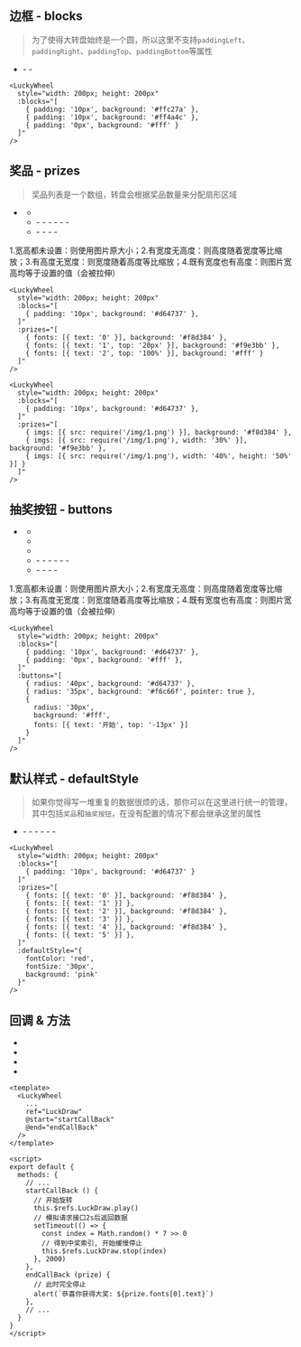 
<Empty />

## 边框 - blocks

> 为了使得大转盘始终是一个圆，所以这里不支持`paddingLeft`、`paddingRight`、`paddingTop`、`paddingBottom`等属性

- <Describe name="blocks?: Array<object>" mean="" />
  - <Describe name="padding: string" mean="内边距" desc="边框必须是等宽的, 所以 padding 只能输入一个值" :isRequire="true" />
  - <Describe name="background: string" mean="背景颜色" desc="可填写16进制颜色哈希值或 rgba" :isRequire="true" />

<Exhibition>
  <template v-slot:header>
    blocks - 示例1：如何绘制边框
  </template>
  <template v-slot:code>
    <LuckyWheel
      style="width: 200px; height: 200px"
      :blocks="[
        { padding: '10px', background: '#ffc27a' },
        { padding: '10px', background: '#ff4a4c' },
        { padding: '0px', background: '#fff' }
      ]"
    />
  </template>
  <template v-slot:text>
    <li>第一个橘色的 block 的直径等于200px，等于父容器的宽</li>
    <li>第二个红色的 block：直径等于180px，因为第一个 block 的<code>padding</code>上下左右同时挤出10px</li>
    <li>第三个白色的 block：直径等于160px，因为第二个 block 的<code>padding</code>同样也挤出10px</li>
    <li>最后白色 block 挤出的部分就是奖品区域了</li>
  </template>
</Exhibition>

```vue
<LuckyWheel
  style="width: 200px; height: 200px"
  :blocks="[
    { padding: '10px', background: '#ffc27a' },
    { padding: '10px', background: '#ff4a4c' },
    { padding: '0px', background: '#fff' }
  ]"
/>
```

## 奖品 - prizes

> 奖品列表是一个数组，转盘会根据奖品数量来分配扇形区域

- <Describe name="prizes?: Array<object>" mean="奖品列表" />

  - <Describe name="background?: string" mean="扇形背景色" desc="可继承 defaultStyle 背景色，默认为 '#fff'" />

  - <Describe name="fonts?: Array<object>" mean="文字列表" />
    - <Describe name="text: string" mean="字体内容" desc="可以使用 \n 用来换行" :isRequire="true" />
    - <Describe name="top?: string" mean="距离顶部的高度" desc="书写格式为：20 | '20px' | '20%'，默认为 0" />
    - <Describe name="fontColor?: string" mean="字体颜色" desc="可继承 defaultStyle 字体颜色，默认为 '#000'" />
    - <Describe name="fontSize?: string" mean="字体大小(px)" desc="可继承 defaultStyle 字体大小，默认为 '22px'" />
    - <Describe name="fontStyle?: string" mean="字体样式" desc="可继承 defaultStyle 字体样式，默认为 'sans-serif'" />
    - <Describe name="lineHeight?: string" mean="字体行高" desc="默认等于字体大小" />

  - <Describe name="imgs?: Array<object>" mean="图片列表" />
    - <Describe name="src: string" mean="图片路径" :isRequire="true" />
    - <Describe name="top?: string" mean="距离顶部的高度" desc="可以写 20px 也可以是 20%，默认为 0" />
    - <Describe name="width?: string" mean="图片宽度" desc="关于图片宽高有四种可能" />
    - <Describe name="height?: string" mean="图片高度" desc="关于图片宽高有四种可能" />

1.宽高都未设置：则使用图片原大小；2.有宽度无高度：则高度随着宽度等比缩放；3.有高度无宽度：则宽度随着高度等比缩放；4.既有宽度也有高度：则图片宽高均等于设置的值（会被拉伸）

<Exhibition>
  <template v-slot:header>
    prizes - 示例1：如何设置奖品
  </template>
  <template v-slot:code>
    <LuckyWheel
      style="width: 200px; height: 200px"
      :blocks="[
        { padding: '10px', background: '#d64737' },
      ]"
      :prizes="[
        { fonts: [{ text: '0' }], background: '#f8d384' },
        { fonts: [{ text: '1', top: '20px' }], background: '#f9e3bb' },
        { fonts: [{ text: '2', top: '100%' }], background: '#fff' }
      ]"
    />
  </template>
  <template v-slot:text>
    <li>奖品区域为扇形，会平分整个大转盘并以顺时针方向绘制，建议配置不同的背景色方便区分</li>
    <li>文字默认以扇形的中线居中，会自动随着扇形的旋转而旋转</li>
    <li>2号扇形的top为100%，所以他的文字超出了原本的区域</li>
  </template>
</Exhibition>

```vue
<LuckyWheel
  style="width: 200px; height: 200px"
  :blocks="[
    { padding: '10px', background: '#d64737' },
  ]"
  :prizes="[
    { fonts: [{ text: '0' }], background: '#f8d384' },
    { fonts: [{ text: '1', top: '20px' }], background: '#f9e3bb' },
    { fonts: [{ text: '2', top: '100%' }], background: '#fff' }
  ]"
/>
```

<Exhibition>
  <template v-slot:header>
    prizes - 示例2：如何配置图片
  </template>
  <template v-slot:code>
    <LuckyWheel
      style="width: 200px; height: 200px"
      :blocks="[
        { padding: '10px', background: '#d64737' },
      ]"
      :prizes="[
        { imgs: [{ src: $withBase('/img/1.png') }], background: '#f8d384' },
        { imgs: [{ src: $withBase('/img/1.png'), width: '30%' }], background: '#f9e3bb' },
        { imgs: [{ src: $withBase('/img/1.png'), width: '40%', height: '50%' }] }
      ]"
    />
  </template>
  <template v-slot:text>
    <li>图片跟文字一样，会默认以扇形的中线居中</li>
    <li>0号扇形的图片因为没有设置宽度或高度限制，所以他显示了图片的原本大小</li>
    <li>1号扇形的图片只设置了宽度，那高度就会随着宽度进行等比缩放</li>
    <li>2号扇形的图片同时设置了宽度和高度，所以他被拉伸了</li>
  </template>
</Exhibition>

```vue
<LuckyWheel
  style="width: 200px; height: 200px"
  :blocks="[
    { padding: '10px', background: '#d64737' },
  ]"
  :prizes="[
    { imgs: [{ src: require('/img/1.png') }], background: '#f8d384' },
    { imgs: [{ src: require('/img/1.png'), width: '30%' }], background: '#f9e3bb' },
    { imgs: [{ src: require('/img/1.png'), width: '40%', height: '50%' }] }
  ]"
/>
```

## 抽奖按钮 - buttons

- <Describe name="buttons?: Array<object>" mean="抽奖按钮列表" />

  - <Describe name="radius?: string" mean="按钮半径" desc="" />
  - <Describe name="pointer?: boolean" mean="是否显示指针" desc="默认为 false" />
  - <Describe name="background?: string" mean="按钮背景色" desc="可继承 defaultStyle 背景色，默认为 '#fff'" />

  - <Describe name="fonts?: Array<object>" mean="文字列表" />
    - <Describe name="text: string" mean="字体内容" desc="可以使用 \n 用来换行" :isRequire="true" />
    - <Describe name="top?: string" mean="距离顶部的高度" desc="书写格式为：20 | '20px' | '20%'，默认为 0" />
    - <Describe name="fontColor?: string" mean="字体颜色" desc="可继承 defaultStyle 字体颜色，默认为 '#000'" />
    - <Describe name="fontSize?: string" mean="字体大小(px)" desc="可继承 defaultStyle 字体大小，默认为 '22px'" />
    - <Describe name="fontStyle?: string" mean="字体样式" desc="可继承 defaultStyle 字体样式，默认为 'sans-serif'" />
    - <Describe name="lineHeight?: string" mean="字体行高" desc="默认等于字体大小" />

  - <Describe name="imgs?: Array<object>" mean="图片列表" />
    - <Describe name="src: string" mean="图片路径" :isRequire="true" />
    - <Describe name="top?: string" mean="离圆心的距离" desc="可以写 20px 也可以是 20%，默认为 0" />
    - <Describe name="width?: string" mean="图片宽度" desc="关于图片宽高有四种可能" />
    - <Describe name="height?: string" mean="图片高度" desc="关于图片宽高有四种可能" />

1.宽高都未设置：则使用图片原大小；2.有宽度无高度：则高度随着宽度等比缩放；3.有高度无宽度：则宽度随着高度等比缩放；4.既有宽度也有高度：则图片宽高均等于设置的值（会被拉伸）

<Exhibition>
  <template v-slot:header>
    buttons - 示例1：如何配置按钮
  </template>
  <template v-slot:code>
    <LuckyWheel
      style="width: 200px; height: 200px"
      :blocks="[
        { padding: '10px', background: '#d64737' },
        { padding: '0px', background: '#fff' },
      ]"
      :buttons="[
        { radius: '40px', background: '#d64737' },
        { radius: '35px', background: '#f6c66f', pointer: true },
        {
          radius: '30px',
          background: '#fff',
          fonts: [{ text: '开始', top: '-13px' }]
        }
      ]"
    />
  </template>
  <template v-slot:text>
    <li><code>buttons</code>的绘制顺序为从上到下，所以要注意半径的大小，以免下面的按钮过大，把后面的按钮覆盖掉</li>
    <li><code>pointer</code>属性控制 item 是否显示指针，如果你想要一个炫酷的指针，那你可以通过引入 img 的方式来实现</li>
    <li>我通常建议你在最后一个按钮里面绘制文字或图片，来避免被覆盖掉</li>
  </template>
</Exhibition>

```vue
<LuckyWheel
  style="width: 200px; height: 200px"
  :blocks="[
    { padding: '10px', background: '#d64737' },
    { padding: '0px', background: '#fff' },
  ]"
  :buttons="[
    { radius: '40px', background: '#d64737' },
    { radius: '35px', background: '#f6c66f', pointer: true },
    {
      radius: '30px',
      background: '#fff',
      fonts: [{ text: '开始', top: '-13px' }]
    }
  ]"
/>
```

## 默认样式 - defaultStyle

> 如果你觉得写一堆重复的数据很烦的话，那你可以在这里进行统一的管理，其中包括`奖品`和`抽奖按钮`，在没有配置的情况下都会继承这里的属性

- <Describe name="defaultStyle?: object" mean="格子默认样式" />
  - <Describe name="fontColor?: string" mean="字体颜色" desc="默认是 '#000' 黑色" />
  - <Describe name="fontSize?: string" mean="字体大小(px)" desc="默认是 '18px'" />
  - <Describe name="fontStyle?: string" mean="字体样式" desc="默认是 'sans-serif'" />
  - <Describe name="lineHeight?: string" mean="字体行高" desc="默认等于字体大小" />
  - <Describe name="textAlign?: string" mean="文字和图片的对其方式" desc="目前只能居中!" />
  - <Describe name="background?: string" mean="奖品区域背景颜色" desc="默认是 '#fff' 白色" />

<Exhibition>
  <template v-slot:header>
    defaultStyle - 示例1：关于默认样式
  </template>
  <template v-slot:code>
    <LuckyWheel
      style="width: 200px; height: 200px"
      :blocks="[
        { padding: '10px', background: '#d64737' }
      ]"
      :prizes="[
        { fonts: [{ text: '0' }], background: '#f8d384' },
        { fonts: [{ text: '1' }] },
        { fonts: [{ text: '2' }], background: '#f8d384' },
        { fonts: [{ text: '3' }] },
        { fonts: [{ text: '4' }], background: '#f8d384' },
        { fonts: [{ text: '5' }] },
      ]"
      :defaultStyle="{
        fontColor: 'red',
        fontSize: '30px',
        background: 'pink'
      }"
    />
  </template>
  <template v-slot:text>
    <li><code>textAlign</code>对其方式目前只支持 center</li>
    <li><code>background</code>属性只有在奖品区域没有配置背景色时才会生效，但是按钮的背景色不会继承这里，而是显示透明色</li>
  </template>
</Exhibition>

```vue
<LuckyWheel
  style="width: 200px; height: 200px"
  :blocks="[
    { padding: '10px', background: '#d64737' }
  ]"
  :prizes="[
    { fonts: [{ text: '0' }], background: '#f8d384' },
    { fonts: [{ text: '1' }] },
    { fonts: [{ text: '2' }], background: '#f8d384' },
    { fonts: [{ text: '3' }] },
    { fonts: [{ text: '4' }], background: '#f8d384' },
    { fonts: [{ text: '5' }] },
  ]"
  :defaultStyle="{
    fontColor: 'red',
    fontSize: '30px',
    background: 'pink'
  }"
/>
```

## 回调 & 方法

- <Describe name="strat?: Function" mean="开始抽奖前" desc="当点击抽奖按钮时，触发该回调" />
- <Describe name="end?: Function" mean="抽奖结束后" desc="当九宫格完全停止时，触发该回调" />
- <Describe name="play()" mean="开始抽奖" desc="调用该方法时，游戏才会开始, 没有参数" />
- <Describe name="stop(index)" mean="缓慢停止抽奖" desc="调用该方法时，才会缓慢停止, 参数是中奖的索引" />

<Exhibition>
  <template v-slot:header>
    点击按钮开始抽奖
  </template>
  <template v-slot:code>
    <demo-ldq-wheel />
  </template>
  <template v-slot:text>
    <p>正常的流程是：</p>
    <p>1. 当你点击抽奖按钮时触发<code>strat</code>回调函数，接下来你可以调用<code>play()</code>方法先让大转盘转起来，然后紧接着去请求接口拿数据，或是你自己随机一个index</p>
    <p>2. 当接口拿到<code>index</code>中奖索引之后，你就可以调用<code>stop(index)</code>方法了，此时大转盘会缓慢停止，当完全停止之后就会触发end回调函数</p>
    <p>3. 最后在<code>end</code>回调函数里面，得到中奖奖品的全部信息，你就可以在这里执行逻辑告诉用户他中奖了</p>
  </template>
</Exhibition>

```vue
<template>
  <LuckyWheel
    ...
    ref="LuckDraw"
    @start="startCallBack"
    @end="endCallBack"
  />
</template>

<script>
export default {
  methods: {
    // ...
    startCallBack () {
      // 开始旋转
      this.$refs.LuckDraw.play()
      // 模拟请求接口2s后返回数据
      setTimeout(() => {
        const index = Math.random() * 7 >> 0
        // 得到中奖索引, 开始缓慢停止
        this.$refs.LuckDraw.stop(index)
      }, 2000)
    },
    endCallBack (prize) {
      // 此时完全停止
      alert(`恭喜你获得大奖: ${prize.fonts[0].text}`)
    },
    // ...
  }
}
</script>
```
